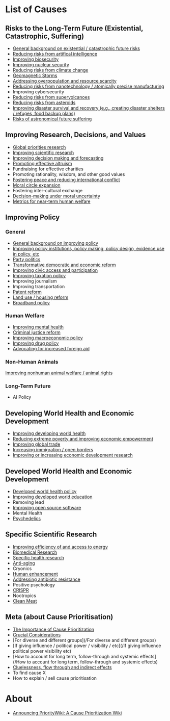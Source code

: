 <!-- TITLE: Priority Wiki -->
<!-- SUBTITLE: The Main Page -->

# List of Causes

## Risks to the Long-Term Future (Existential, Catastrophic, Suffering)

* [General background on existential / catastrophic future risks](/future-risks-background)
* [Reducing risks from artifical intelligence](ai)
* [Improving biosecurity](/biosecurity)
* [Improving nuclear security](/nukes)
* [Reducing risks from climate change](/climate)
* [Geomagnetic Storms](/geomagnetic-storms)
* [Addressing overpopulation and resource scarcity](/resource-scarcity)
* [Reducing risks from nanotechnology / atomically precise manufacturing](/nanotechnology)
* Improving cybersecurity
* [Reducing risks from supervolcanoes](/volcanoes)
* [Reducing risks from asteroids](/asteroids)
* [Improving disaster survival and recovery (e.g., creating disaster shelters / refuges, food backup plans)](/refuges)
* [Risks of astronomical future suffering](s-risks)
 
 
 ## Improving Research, Decisions, and Values

* [Global priorities research](/priorities)
* [Improving scientific research](/science)
* [Improving decision making and forecasting](/decision-making)
* [Promoting effective altruism](/promoting-ea)
* Fundraising for effective charities
* Promoting rationality, wisdom, and other good values
* [Fostering peace and reducing international conflict](/peace)
* [Moral circle expansion](/Moral-circle-expansion)
* Fostering inter-cultural exchange
* [Decision-making under moral uncertainty](/moral-uncertainty) 
* [Metrics for near-term human welfare](/human-welfare-metrics)


## Improving Policy

### General
* [General background on improving policy](/policy-background)
* [Improving policy institutions, policy making, policy design, evidence use in policy, etc](/policy-institutions)
* [Party politics](/party-politics)
* [Transformative democratic and economic reform](/transformative-reform)
* [Improving civic access and participation](/civic-access)
* [Improving taxation policy](/taxation)
* Improving journalism
* Improving transportation
* [Patent reform](/patents)
* [Land use / housing reform](/housing)
* [Broadband policy](/broadband)

### Human Welfare
* [Improving mental health](/mental-health)
* [Criminal justice reform](/criminal-justice)
* [Improving macroeconomic policy](/macroeconomics)
* [Improving drug policy](/drug-policy)
* [Advocating for increased foreign aid](/advocating-for-aid)

### Non-Human Animals
 [Improving nonhuman animal welfare / animal rights](/animals)

### Long-Term Future
* AI Policy


## Developing World Health and Economic Development

* [Improving developing world health](/developing-world-health)
* [Reducing extreme poverty and improving economic empowerment](/extreme-poverty)
* [Improving global trade](/global-trade)
* [Increasing immigration / open borders](/immigration)
* [Improving or increasing economic development research](/development-research)


## Developed World Health and Economic Development

* [Developed world health policy](/developed-world-health)
* [Improving developed world education](/developed-world-education)
* Removing lead
* [Improving open source software](/improving-open-source-software)  
* Mental Health
* [Psychedelics](/psychedelics)

## Specific Scientific Research

* [Improving efficiency of and access to energy](/energy)
* [Biomedical Research](/biomedical)
* [Specific health research](/health-research)
* [Anti-aging](/aging)
* Cryonics
* [Human enhancement](/human-enhancement)
* [Addressing antibiotic resistance](/antibiotics)
* Positive psychology
* [CRISPR](/CRISPR)
* Nootropics
* [Clean Meat](/Clean-Meat)

## Meta (about Cause Prioritisation)

* [The Importance of Cause Prioritization](https://80000hours.org/problem-profiles/global-priorities-research/#why-work-on-global-priorities-research)
* [Crucial Considerations](https://concepts.effectivealtruism.org/concepts/the-importance-of-crucial-considerations/)
* [For diverse and different groups](/For diverse and different groups)
* [If giving influence / political power / visibility / etc](/If giving influence political power visibility etc)
* [How to account for long term, follow-through and systemic effects](/How to account for long term, follow-through and systemic effects)
* [Cluelessness, flow through and indirect effects](/flow-through)
* To find cause X
* How to explain / sell cause prioritisation


# About
* [Announcing PriorityWiki: A Cause Prioritization Wiki](http://rethinkpriorities.org/blog/announcing_prioritywiki/)

